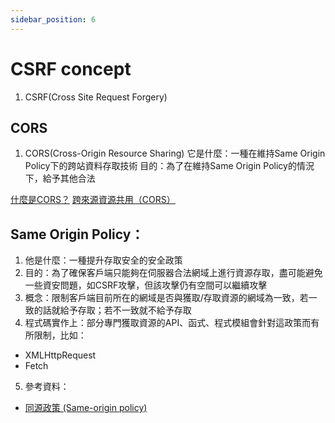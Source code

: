 ```yaml
---
sidebar_position: 6
---
```


# CSRF concept
1. CSRF(Cross Site Request Forgery)



## CORS
1. CORS(Cross-Origin Resource Sharing)
它是什麼：一種在維持Same Origin Policy下的跨站資料存取技術
目的：為了在維持Same Origin Policy的情況下，給予其他合法

[什麼是CORS？](https://sibevin.github.io/posts/2017-06-05-101518-note-cors)
[跨來源資源共用（CORS）](https://developer.mozilla.org/zh-TW/docs/Web/HTTP/CORS)
## Same Origin Policy：
1. 他是什麼：一種提升存取安全的安全政策
2. 目的：為了確保客戶端只能夠在伺服器合法網域上進行資源存取，盡可能避免一些資安問題，如CSRF攻擊，但該攻擊仍有空間可以繼續攻擊
3. 概念：限制客戶端目前所在的網域是否與獲取/存取資源的網域為一致，若一致的話就給予存取；若不一致就不給予存取
4. 程式碼實作上：部分專門獲取資源的API、函式、程式模組會針對這政策而有所限制，比如：
  - XMLHttpRequest 
  - Fetch
5. 參考資料：
  - [同源政策 (Same-origin policy)](https://developer.mozilla.org/zh-TW/docs/Web/Security/Same-origin_policy)